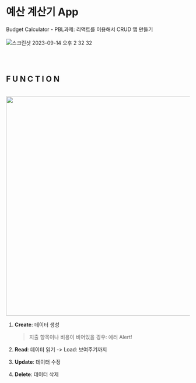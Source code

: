 # 예산 계산기 App
Budget Calculator - PBL과제: 리액트를 이용해서 CRUD 앱 만들기 
<br><br>
![스크린샷 2023-09-14 오후 2 32 32](https://github.com/HJunng/budget-calculator-app/assets/56528404/34cd7df1-bdd8-49d8-98b8-8f2d1330d344)

<br><br>

## F U N C T I O N
<br>

<img width="600px" src="https://github.com/HJunng/budget-calculator-app/assets/56528404/30812415-f92c-4fa9-b04f-ff330d264bce">

<br>

1. **Create**: 데이터 생성
   > 지출 항목이나 비용이 비어있을 경우: 에러 Alert! 
   > 

2. **Read**: 데이터 읽기 -> Load: 보여주기까지

3. **Update**: 데이터 수정

4. **Delete**: 데이터 삭제
